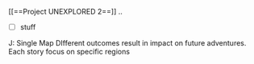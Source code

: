 [[==Project UNEXPLORED 2==]]
..
- [ ] stuff

J: Single Map
DIfferent outcomes result in impact on future adventures.
Each story focus on specific regions
